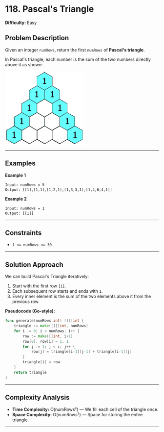 # 118. Pascal's Triangle

**Difficulty:** Easy

## Problem Description

Given an integer `numRows`, return the first `numRows` of **Pascal's triangle**.

In Pascal's triangle, each number is the sum of the two numbers directly above it as shown:

![Example Pascal's Triangle](example1.gif)

---

## Examples

**Example 1**  
```
Input: numRows = 5
Output: [[1],[1,1],[1,2,1],[1,3,3,1],[1,4,6,4,1]]
```

**Example 2**  
```
Input: numRows = 1
Output: [[1]]
```

---

## Constraints

- `1 <= numRows <= 30`

---

## Solution Approach

We can build Pascal's Triangle iteratively:

1. Start with the first row `[1]`.
2. Each subsequent row starts and ends with `1`.
3. Every inner element is the sum of the two elements above it from the previous row.

**Pseudocode (Go-style):**
```go
func generate(numRows int) [][]int {
    triangle := make([][]int, numRows)
    for i := 0; i < numRows; i++ {
        row := make([]int, i+1)
        row[0], row[i] = 1, 1
        for j := 1; j < i; j++ {
            row[j] = triangle[i-1][j-1] + triangle[i-1][j]
        }
        triangle[i] = row
    }
    return triangle
}
```

---

## Complexity Analysis

- **Time Complexity:** O(numRows²) — We fill each cell of the triangle once.
- **Space Complexity:** O(numRows²) — Space for storing the entire triangle.

---

